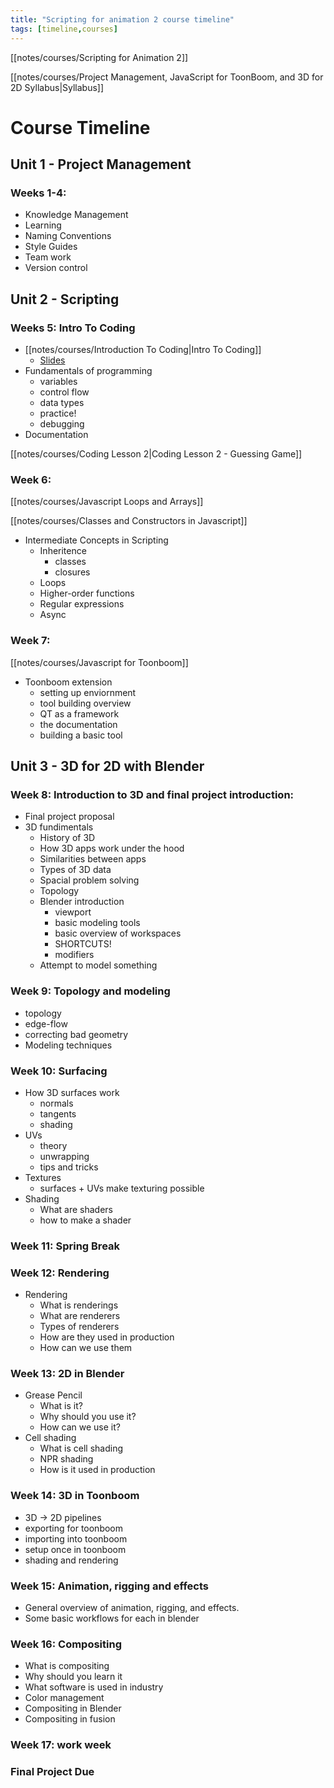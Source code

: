 ```yaml
---
title: "Scripting for animation 2 course timeline"
tags: [timeline,courses]
---
```


[[notes/courses/Scripting for Animation 2]]

[[notes/courses/Project Management, JavaScript for ToonBoom, and 3D for 2D Syllabus|Syllabus]]



# Course Timeline

## Unit 1 - Project Management

### Weeks 1-4:
- Knowledge Management
- Learning
- Naming Conventions
- Style Guides
- Team work
- Version control

## Unit 2 - Scripting

### Weeks 5: Intro To Coding


- [[notes/courses/Introduction To Coding|Intro To Coding]]
	- [Slides](https://docs.google.com/presentation/d/1-DuAPn35VD9UUw8pFMfwZ39whKKpip4xvKNFVyx0--g/edit?usp=sharing)
- Fundamentals of programming
	- variables
	- control flow
	- data types
	- practice!
	- debugging
- Documentation

[[notes/courses/Coding Lesson 2|Coding Lesson 2 - Guessing Game]]

### Week 6:

[[notes/courses/Javascript Loops and Arrays]]

[[notes/courses/Classes and Constructors in Javascript]]

- Intermediate Concepts in Scripting
	- Inheritence
		- classes
		- closures
	- Loops
	- Higher-order functions
	- Regular expressions
	- Async

### Week 7:

[[notes/courses/Javascript for Toonboom]]

- Toonboom extension
	- setting up enviornment
	- tool building overview
	- QT as a framework
	- the documentation
	- building a basic tool

## Unit 3 - 3D for 2D with Blender

### Week 8: Introduction to 3D and final project introduction:

- Final project proposal
- 3D fundimentals
	- History of 3D
	- How 3D apps work under the hood
	- Similarities between apps
	- Types of 3D data
	- Spacial problem solving
	- Topology
	- Blender introduction
		- viewport
		- basic modeling tools
		- basic overview of workspaces
		- SHORTCUTS!
		- modifiers
	- Attempt to model something

### Week 9: Topology and modeling

- topology
- edge-flow
- correcting bad geometry
- Modeling techniques

### Week 10: Surfacing

- How 3D surfaces work
	- normals
	- tangents
	- shading
- UVs
	- theory
	- unwrapping
	- tips and tricks
- Textures
	- surfaces + UVs make texturing possible
- Shading
	- What are shaders
	- how to make a shader

### Week 11: Spring Break

### Week 12: Rendering

- Rendering
	- What is renderings
	- What are renderers
	- Types of renderers
	- How are they used in production
	- How can we use them


### Week 13: 2D in Blender

- Grease Pencil
	- What is it?
	- Why should you use it?
	- How can we use it?
- Cell shading
	- What is cell shading
	- NPR shading
	- How is it used in production

### Week 14: 3D in Toonboom

- 3D -> 2D pipelines
- exporting for toonboom
- importing into toonboom
- setup once in toonboom
- shading and rendering

### Week 15: Animation, rigging and effects

- General overview of animation, rigging, and effects.
- Some basic workflows for each in blender

### Week 16: Compositing

- What is compositing
- Why should you learn it
- What software is used in industry
- Color management
- Compositing in Blender
- Compositing in fusion

### Week 17: work week


### Final Project Due 
